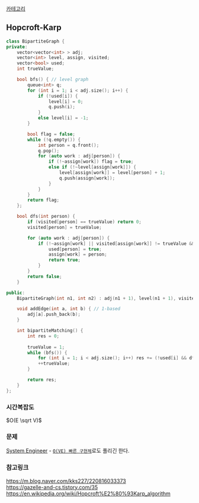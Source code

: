 [카테고리](/README.md)
## Hopcroft-Karp
```cpp
class BipartiteGraph {
private:
    vector<vector<int> > adj;
    vector<int> level, assign, visited;
    vector<bool> used;
    int trueValue;

    bool bfs() { // level graph
        queue<int> q;
        for (int i = 1; i < adj.size(); i++) {
            if (!used[i]) {
                level[i] = 0;
                q.push(i);
            }
            else level[i] = -1;
        }

        bool flag = false;
        while (!q.empty()) {
            int person = q.front();
            q.pop();
            for (auto work : adj[person]) {
                if (!~assign[work]) flag = true;
                else if (!~level[assign[work]]) {
                    level[assign[work]] = level[person] + 1;
                    q.push(assign[work]);
                }
            }
        }
        return flag;
    };

    bool dfs(int person) {
        if (visited[person] == trueValue) return 0;
        visited[person] = trueValue;

        for (auto work : adj[person]) {
            if (!~assign[work] || visited[assign[work]] != trueValue && level[assign[work]] == level[person] + 1 && dfs(assign[work])) {
                used[person] = true;
                assign[work] = person;
                return true;
            }
        }
        return false;
    }

public:
    BipartiteGraph(int n1, int n2) : adj(n1 + 1), level(n1 + 1), visited(n1 + 1, 0), used(n1 + 1, 0), assign(n2 + 1, -1) {}

    void addEdge(int a, int b) { // 1-based
        adj[a].push_back(b);
    }

    int bipartiteMatching() {
        int res = 0;
        
        trueValue = 1;
        while (bfs()) {
            for (int i = 1; i < adj.size(); i++) res += (!used[i] && dfs(i));
            ++trueValue;
        }

        return res;
    }
};
```
### 시간복잡도
$O(E \sqrt V)$   

### 문제
[System Engineer](https://www.acmicpc.net/problem/3736) - [`O(VE) 빠른 구현체`](/그래프%20이론/네트워크%20플로우/이분매칭.md)로도 풀리긴 한다.

### 참고링크
https://m.blog.naver.com/kks227/220816033373   
https://gazelle-and-cs.tistory.com/35   
https://en.wikipedia.org/wiki/Hopcroft%E2%80%93Karp_algorithm   